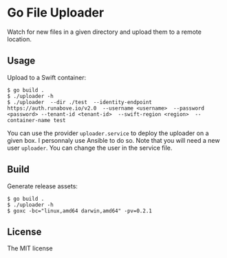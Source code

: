 # Go File Uploader

Watch for new files in a given directory and upload them to a remote location.

## Usage

Upload to a Swift container:

```
$ go build .
$ ./uploader -h
$ ./uploader  --dir ./test  --identity-endpoint https://auth.runabove.io/v2.0  --username <username>  --password <password> --tenant-id <tenant-id>  --swift-region <region>  --container-name test
```

You can use the provider `uploader.service` to deploy the uploader on a given box.
I personnaly use Ansible to do so.
Note that you will need a new user `uploader`.
You can change the user in the service file.

## Build

Generate release assets:

```
$ go build .
$ ./uploader -h
$ goxc -bc="linux,amd64 darwin,amd64" -pv=0.2.1
```

## License

The MIT license
